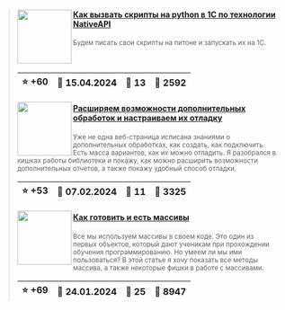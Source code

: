 ﻿<div id="infostart_posts">


> <img src="https://infostart.ru/upload/iblock/a57/a5707e0bb8184dcb38fdc6d97ef07689.png?3b758c03-b353-4ab6-8f30-96b09e9cfbd5" width="96" align="left"> 
> <h4 style="color: white;"><a href="https://infostart.ru/1c/articles/2072990/">Как вызвать скрипты на python в 1С по технологии NativeAPI</a></h4>
> <small>Будем писать свои скрипты на питоне и запускать их на 1С.</small>  
> <br clear="left">
>
> | :star: +60 |  :calendar: 15.04.2024 |  :speech_balloon: 13 |  :eyes: 2592 |
>  |-|-|-|-|  
> <img src="https://infostart.ru/upload/iblock/056/056c40a7b7466e0f727a911732ddb6c5.jpg?fa6094ab-b15f-487c-947a-648fd947772f" width="96" align="left"> 
> <h4 style="color: white;"><a href="https://infostart.ru/1c/articles/2035802/">Расширяем возможности дополнительных обработок и настраиваем их отладку</a></h4>
> <small>Уже не одна веб-страница исписана знаниями о дополнительных обработках, как создать, как подключить. Есть масса вариантов, как их можно отладить. Я разобрался в кишках работы библиотеки и покажу, как можно расширить возможности дополнительных отчетов, а также покажу удобный способ отладки.</small>  
> <br clear="left">
>
> | :star: +53 |  :calendar: 07.02.2024 |  :speech_balloon: 11 |  :eyes: 3325 |
>  |-|-|-|-|  
> <img src="https://infostart.ru/upload/iblock/af5/af58a047a7b2538d0a8411a127634cec.jpg?f6b9fab5-e8bc-464b-a5e7-65c35336533f" width="96" align="left"> 
> <h4 style="color: white;"><a href="https://infostart.ru/1c/articles/2024388/">Как готовить и есть массивы</a></h4>
> <small>Все мы используем массивы в своем коде. Это один из первых объектов, который дают ученикам при прохождении обучения программированию. Но умеем ли мы ими пользоваться? В этой статье я хочу показать все методы массива, а также некоторые фишки в работе с массивами.</small>  
> <br clear="left">
>
> | :star: +69 |  :calendar: 24.01.2024 |  :speech_balloon: 25 |  :eyes: 8947 |
>  |-|-|-|-|  
</div>
